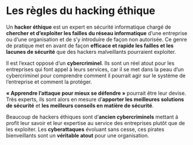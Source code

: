 # Les règles du hacking éthique

Un **hacker éthique** est un expert en sécurité informatique chargé de **chercher et d’exploiter les failles du réseau informatique** d’une entreprise ou d’une organisation et de s’y introduire de façon non autorisée. Ce genre de pratique met en avant de façon **efficace et rapide les failles et les lacunes de sécurité** que des hackers malveillants pourraient exploiter.

Il est l’exact opposé d’un **cybercriminel**. Ils sont un réel atout pour les entreprises qui font appel à leurs services, car il se met dans la peau d’un cybercriminel pour comprendre comment il pourrait agir sur le système de l’entreprise et comment la protéger.

**« Apprendre l’attaque pour mieux se défendre »** pourrait être leur devise. Très experts, ils sont alors en mesure d’**apporter les meilleures solutions de sécurité** et **les meilleurs conseils en matière de sécurité**.

Beaucoup de hackers éthiques sont d’**ancien cybercriminels** mettant à profit leur savoir et leur expertise au service des entreprises plutôt que de les exploiter. Les **cyberattaques** évoluant sans cesse, ces pirates bienveillants sont un **véritable atout** pour une organisation.
